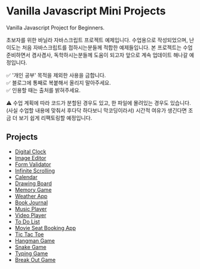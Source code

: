 # Vanilla Javascript Mini Projects

Vanilla Javascript Project for Beginners.  

초보자를 위한 바닐라 자바스크립트 프로젝트 예제입니다. 수업용으로 작성되었으며, 난이도는 처음 자바스크립트를 접하시는분들께 적합한 예제들입니다. 본 프로젝트는 수업 준비하면서 겸사겸사, 독학하시는분들께 도움이 되고자 앞으로 계속 업데이트 해나갈 예정입니다.

✅  '개인 공부' 목적을 제외한 사용을 금합니다.  
✅  블로그에 통째로 복붙해서 올리지 말아주세요.  
✅  인용할 때는 출처를 밝혀주세요.  

⚠️ 수업 계획에 따라 코드가 분할된 경우도 있고, 한 파일에 몰려있는 경우도 있습니다. (사실 수업할 내용에 맞춰서 후다닥 하다보니 막코딩이라서) 시간적 여유가 생긴다면 조금 더 보기 쉽게 리팩토링할 예정입니다.

## Projects

- [Digital Clock](https://github.com/coach-oox/digital-clock)
- [Image Editor](https://github.com/coach-oox/image-effector)
- [Form Validator](https://github.com/coach-oox/form-validation)
- [Infinite Scrolling]()
- [Calendar](https://github.com/coach-oox/vanilla-calendar)
- [Drawing Board](https://github.com/coach-oox/simple-drawing-board)
- [Memory Game](https://github.com/coach-oox/memory-game)
- [Weather App](https://github.com/coach-oox/weather-app)
- [Book Journal](https://github.com/coach-oox/book-journal-app)
- [Music Player]()
- [Video Player]()
- [To Do List]()
- [Movie Seat Booking App]()
- [Tic Tac Toe]()
- [Hangman Game]()
- [Snake Game]()
- [Typing Game]()
- [Break Out Game]()
